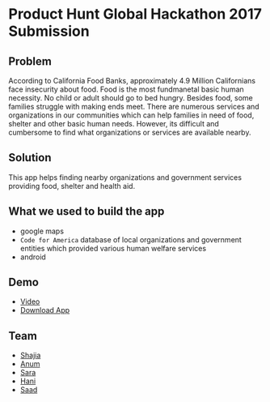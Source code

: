 # Product Hunt Global Hackathon 2017 Submission

## Problem
  According to California Food Banks, approximately 4.9 Million Californians face insecurity about food. Food is the most fundmanetal basic human necessity. No child or adult should go to bed hungry. Besides food, some families struggle with making ends meet. There are numerous services and organizations in our communities which can help families in need of food, shelter and other basic human needs.  However, its difficult and cumbersome to find what organizations or services are available nearby.

## Solution
  This app helps finding nearby organizations and government services providing food, shelter and health aid.

## What we used to build the app
  - google maps 
  - `Code for America` database of local organizations and government entities which provided various human welfare services
  - android
  
## Demo
  - [Video](https://youtu.be/NrzcPzxwtQ0)
  - [Download App](https://github.com/saadmir/get-connected/raw/master/get-connected.apk)

## Team
  - [Shajia](https://www.linkedin.com/in/abidishajia/)
  - [Anum](https://www.linkedin.com/in/anumzm/)
  - [Sara](https://www.linkedin.com/in/sara-abidi-917b067/)
  - [Hani](https://www.linkedin.com/in/habidi/)
  - [Saad](https://www.linkedin.com/in/saadmir/)

